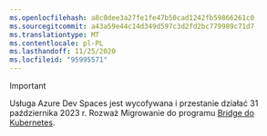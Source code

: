 ```yaml
---
ms.openlocfilehash: a8c0dee3a27fe1fe47b50cad1242fb59866261c0
ms.sourcegitcommit: a43a59e44c14d349d597c3d2fd2bc779989c71d7
ms.translationtype: MT
ms.contentlocale: pl-PL
ms.lasthandoff: 11/25/2020
ms.locfileid: "95995571"
---
```

> [!IMPORTANT]
> Usługa Azure Dev Spaces jest wycofywana i przestanie działać 31 października 2023 r. Rozważ Migrowanie do programu [Bridge do Kubernetes](../articles/dev-spaces/migrate-to-bridge-to-kubernetes.md).
